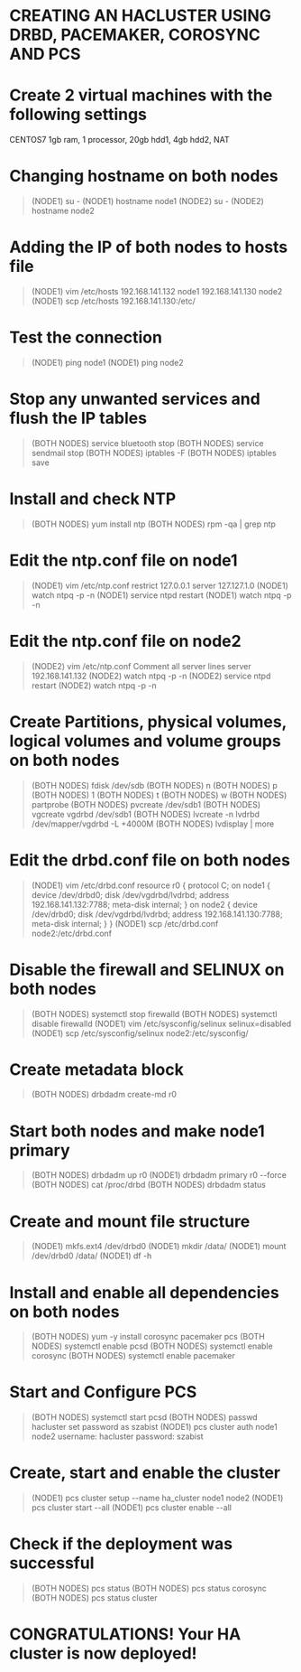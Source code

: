 # CREATING AN HACLUSTER USING DRBD, PACEMAKER, COROSYNC AND PCS 
# Create 2 virtual machines with the following settings
CENTOS7
1gb ram, 1 processor, 20gb hdd1, 4gb hdd2, NAT
# Changing hostname on both nodes
> (NODE1) su -
> (NODE1) hostname node1
> (NODE2) su -
> (NODE2) hostname node2
# Adding the IP of both nodes to hosts file
> (NODE1) vim /etc/hosts
> 192.168.141.132 node1
> 192.168.141.130 node2
> (NODE1) scp /etc/hosts 192.168.141.130:/etc/
# Test the connection
> (NODE1) ping node1
> (NODE1) ping node2
# Stop any unwanted services and flush the IP tables
> (BOTH NODES) service bluetooth stop
> (BOTH NODES) service sendmail stop
> (BOTH NODES) iptables -F
> (BOTH NODES) iptables save
# Install and check NTP
> (BOTH NODES) yum install ntp
> (BOTH NODES) rpm -qa | grep ntp
# Edit the ntp.conf file on node1
> (NODE1) vim /etc/ntp.conf
> restrict 127.0.0.1
> server 127.127.1.0
> (NODE1) watch ntpq -p -n
> (NODE1) service ntpd restart
> (NODE1) watch ntpq -p -n
# Edit the ntp.conf file on node2
> (NODE2) vim /etc/ntp.conf
> Comment all server lines
> server 192.168.141.132
> (NODE2) watch ntpq -p -n
> (NODE2) service ntpd restart
> (NODE2) watch ntpq -p -n
# Create Partitions, physical volumes, logical volumes and volume groups on both nodes
> (BOTH NODES) fdisk /dev/sdb
> (BOTH NODES) n
> (BOTH NODES) p
> (BOTH NODES) 1
> (BOTH NODES) t
> (BOTH NODES) w
> (BOTH NODES) partprobe
> (BOTH NODES) pvcreate /dev/sdb1
> (BOTH NODES) vgcreate vgdrbd /dev/sdb1
> (BOTH NODES) lvcreate -n lvdrbd /dev/mapper/vgdrbd -L +4000M
> (BOTH NODES) lvdisplay | more
# Edit the drbd.conf file on both nodes
> (NODE1) vim /etc/drbd.conf
> resource r0 {
> protocol C;
> on node1 {
> device /dev/drbd0;
> disk /dev/vgdrbd/lvdrbd;
> address 192.168.141.132:7788;
> meta-disk internal;
> }
> on node2 {
> device /dev/drbd0;
> disk /dev/vgdrbd/lvdrbd;
> address 192.168.141.130:7788;
> meta-disk internal;
> } }
> (NODE1) scp /etc/drbd.conf node2:/etc/drbd.conf
# Disable the firewall and SELINUX on both nodes
> (BOTH NODES) systemctl stop firewalld
> (BOTH NODES) systemctl disable firewalld
> (NODE1) vim /etc/sysconfig/selinux
> selinux=disabled
> (NODE1) scp /etc/sysconfig/selinux node2:/etc/sysconfig/
# Create metadata block
> (BOTH NODES) drbdadm create-md r0
# Start both nodes and make node1 primary
> (BOTH NODES) drbdadm up r0
> (NODE1) drbdadm primary r0 --force
> (BOTH NODES) cat /proc/drbd
> (BOTH NODES)  drbdadm status
# Create and mount file structure
> (NODE1) mkfs.ext4 /dev/drbd0
> (NODE1) mkdir /data/
> (NODE1) mount /dev/drbd0 /data/
> (NODE1) df -h
# Install and enable all dependencies on both nodes
> (BOTH NODES)  yum -y install corosync pacemaker pcs
> (BOTH NODES)  systemctl enable pcsd
> (BOTH NODES)  systemctl enable corosync
> (BOTH NODES)  systemctl enable pacemaker
# Start and Configure PCS
> (BOTH NODES)  systemctl start pcsd
> (BOTH NODES)  passwd hacluster
> set password as szabist
> (NODE1)  pcs cluster auth node1 node2
> username: hacluster
> password: szabist
# Create, start and enable the cluster
> (NODE1)  pcs cluster setup --name ha_cluster node1 node2
> (NODE1)  pcs cluster start --all
> (NODE1)  pcs cluster enable --all
# Check if the deployment was successful
> (BOTH NODES)  pcs status
> (BOTH NODES)  pcs status corosync
> (BOTH NODES)  pcs status cluster
> 

# CONGRATULATIONS! Your HA cluster is now deployed!
